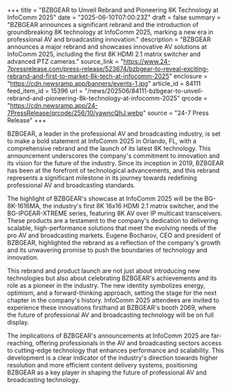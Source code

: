 +++
title = "BZBGEAR to Unveil Rebrand and Pioneering 8K Technology at InfoComm 2025"
date = "2025-06-10T07:00:23Z"
draft = false
summary = "BZBGEAR announces a significant rebrand and the introduction of groundbreaking 8K technology at InfoComm 2025, marking a new era in professional AV and broadcasting innovation."
description = "BZBGEAR announces a major rebrand and showcases innovative AV solutions at InfoComm 2025, including the first 8K HDMI 2.1 matrix switcher and advanced PTZ cameras."
source_link = "https://www.24-7pressrelease.com/press-release/523674/bzbgear-to-reveal-exciting-rebrand-and-first-to-market-8k-tech-at-infocomm-2025"
enclosure = "https://cdn.newsramp.app/banners/events-1.jpg"
article_id = 84111
feed_item_id = 15396
url = "/news/202506/84111-bzbgear-to-unveil-rebrand-and-pioneering-8k-technology-at-infocomm-2025"
qrcode = "https://cdn.newsramp.app/24-7PressRelease/qrcode/256/10/yawncQhJ.webp"
source = "24-7 Press Release"
+++

<p>BZBGEAR, a leader in the professional AV and broadcasting industry, is set to make a bold statement at InfoComm 2025 in Orlando, FL, with a comprehensive rebrand and the launch of its latest 8K technology. This announcement underscores the company's commitment to innovation and its vision for the future of the industry. Since its inception in 2019, BZBGEAR has been at the forefront of technological advancements, and this rebrand represents a significant milestone in its journey towards redefining professional AV and broadcasting standards.</p><p>The highlight of BZBGEAR's showcase at InfoComm 2025 will be the BG-8K-1616MA, the industry's first 8K 16x16 HDMI 2.1 matrix switcher, and the BG-IPGEAR-XTREME series, featuring 8K AV over IP multicast transceivers. These products are a testament to the company's dedication to delivering scalable, high-performance solutions that meet the evolving needs of the pro AV and broadcasting markets. Eugene Bocharov, CEO and president of BZBGEAR, highlighted the rebrand as a reflection of the company's growth and its unwavering promise to push the boundaries of technology and innovation.</p><p>This rebrand and product launch are not just about introducing new technologies but also about celebrating BZBGEAR's achievements and its role as a pioneer in the industry. The new identity symbolizes energy, optimism, and a forward-thinking approach, setting the stage for the next chapter in the company's history. InfoComm 2025 attendees are invited to experience these innovations firsthand at BZBGEAR's booth 2069, where the future of professional AV and broadcasting technology will be on full display.</p><p>The implications of BZBGEAR's announcements at InfoComm 2025 are far-reaching, offering professionals in the AV and broadcasting sectors access to cutting-edge technology that enhances performance and scalability. This development is a clear indicator of the industry's direction towards higher resolution and more efficient content delivery systems, positioning BZBGEAR as a key player in shaping the future of professional AV and broadcasting technology.</p>